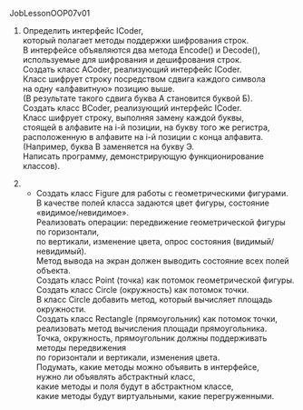 JobLessonOOP07v01

1. Определить интерфейс IСoder,   
который полагает методы поддержки шифрования строк.  
В интерфейсе объявляются два метода Encode() и Decode(),   
используемые для шифрования и дешифрования строк.   
Создать класс ACoder, реализующий интерфейс ICoder.   
Класс шифрует строку посредством сдвига каждого символа   
на одну «алфавитную» позицию выше.   
(В результате такого сдвига буква А становится буквой Б).   
Создать класс BCoder, реализующий интерфейс ICoder.   
Класс шифрует строку, выполняя замену каждой буквы,   
стоящей в алфавите на i-й позиции, на букву того же регистра,   
расположенную в алфавите на i-й позиции с конца алфавита.   
(Например, буква В заменяется на букву Э.   
Написать программу, демонстрирующую функционирование классов).  


2. * Создать класс Figure для работы с геометрическими фигурами.   
В качестве полей класса задаются цвет фигуры, состояние «видимое/невидимое».   
Реализовать операции: передвижение геометрической фигуры по горизонтали,   
по вертикали, изменение цвета, опрос состояния (видимый/невидимый).   
Метод вывода на экран должен выводить состояние всех полей объекта.   
Создать класс Point (точка) как потомок геометрической фигуры.   
Создать класс Circle (окружность) как потомок точки.   
В класс Circle добавить метод, который вычисляет площадь окружности.   
Создать класс Rectangle (прямоугольник) как потомок точки,   
реализовать метод вычисления площади прямоугольника.   
Точка, окружность, прямоугольник должны поддерживать методы передвижения   
по горизонтали и вертикали, изменения цвета.   
Подумать, какие методы можно объявить в интерфейсе,   
нужно ли объявлять абстрактный класс,   
какие методы и поля будут в абстрактном классе,   
какие методы будут виртуальными, какие перегруженными.